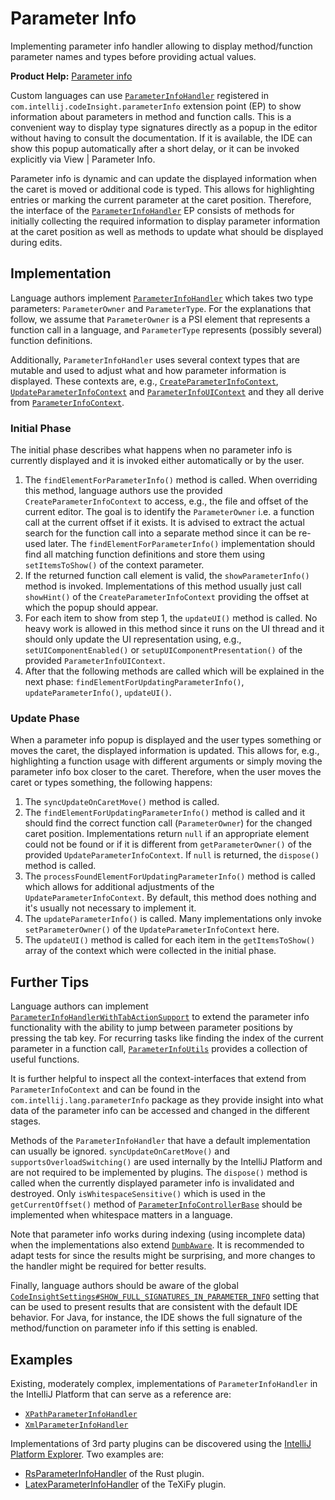 <!-- Copyright 2000-2024 JetBrains s.r.o. and contributors. Use of this source code is governed by the Apache 2.0 license. -->

# Parameter Info

<link-summary>Implementing parameter info handler allowing to display method/function parameter names and types before providing actual values.</link-summary>

<tldr>

**Product Help:** [Parameter info](https://www.jetbrains.com/help/idea/viewing-reference-information.html#view-parameter-info)

</tldr>

Custom languages can use
[`ParameterInfoHandler`](%gh-ic%/platform/lang-api/src/com/intellij/lang/parameterInfo/ParameterInfoHandler.java)
registered in `com.intellij.codeInsight.parameterInfo` extension point (EP) to show information about parameters in method and function calls.
This is a convenient way to display type signatures directly as a popup in the editor without having to consult the documentation.
If it is available, the IDE can show this popup automatically after a short delay, or it can be invoked explicitly via
<ui-path>View | Parameter Info</ui-path>.

Parameter info is dynamic and can update the displayed information when the caret is moved or additional code is typed.
This allows for highlighting entries or marking the current parameter at the caret position.
Therefore, the interface of the
[`ParameterInfoHandler`](%gh-ic%/platform/lang-api/src/com/intellij/lang/parameterInfo/ParameterInfoHandler.java)
EP consists of methods for initially collecting the required information
to display parameter information at the caret position as well as methods to update what should be displayed during edits.

## Implementation

Language authors implement
[`ParameterInfoHandler`](%gh-ic%/platform/lang-api/src/com/intellij/lang/parameterInfo/ParameterInfoHandler.java)
which takes two type parameters: `ParameterOwner` and `ParameterType`.
For the explanations that follow, we assume that `ParameterOwner` is a PSI element that represents a function call in a language,
and `ParameterType` represents (possibly several) function definitions.

Additionally, `ParameterInfoHandler` uses several context types that are mutable and used to adjust what and how parameter information is displayed.
These contexts are, e.g.,
[`CreateParameterInfoContext`](%gh-ic%/platform/lang-api/src/com/intellij/lang/parameterInfo/CreateParameterInfoContext.java),
[`UpdateParameterInfoContext`](%gh-ic%/platform/lang-api/src/com/intellij/lang/parameterInfo/UpdateParameterInfoContext.java)
and
[`ParameterInfoUIContext`](%gh-ic%/platform/lang-api/src/com/intellij/lang/parameterInfo/ParameterInfoUIContext.java)
and they all derive from
[`ParameterInfoContext`](%gh-ic%/platform/lang-api/src/com/intellij/lang/parameterInfo/ParameterInfoContext.java).

### Initial Phase

The initial phase describes what happens when no parameter info is currently displayed and it is invoked either automatically or by the user.

1. The `findElementForParameterInfo()` method is called.
   When overriding this method, language authors use the provided `CreateParameterInfoContext` to access, e.g., the file and offset of the current editor.
   The goal is to identify the `ParameterOwner` i.e. a function call at the current offset if it exists.
   It is advised to extract the actual search for the function call into a separate method since it can be re-used later.
   The `findElementForParameterInfo()` implementation should find all matching function definitions and store them using `setItemsToShow()` of the context parameter.
2. If the returned function call element is valid, the `showParameterInfo()` method is invoked.
   Implementations of this method usually just call `showHint()` of the `CreateParameterInfoContext` providing the offset at which the popup should appear.
3. For each item to show from step 1, the `updateUI()` method is called.
   No heavy work is allowed in this method since it runs on the UI thread and it should only update the UI representation using, e.g.,
   `setUIComponentEnabled()` or `setupUIComponentPresentation()` of the provided `ParameterInfoUIContext`.
4. After that the following methods are called which will be explained in the next phase: `findElementForUpdatingParameterInfo()`,
   `updateParameterInfo()`, `updateUI()`.

### Update Phase

When a parameter info popup is displayed and the user types something or moves the caret, the displayed information is updated.
This allows for, e.g., highlighting a function usage with different arguments or simply moving the parameter info box closer to the caret.
Therefore, when the user moves the caret or types something, the following happens:

1. The `syncUpdateOnCaretMove()` method is called.
2. The `findElementForUpdatingParameterInfo()` method is called and it should find the correct function call (`ParameterOwner`) for the changed caret position.
   Implementations return `null` if an appropriate element could not be found or if it is different from `getParameterOwner()` of the provided `UpdateParameterInfoContext`.
   If `null` is returned, the `dispose()` method is called.
3. The `processFoundElementForUpdatingParameterInfo()` method is called which allows for additional adjustments of the `UpdateParameterInfoContext`.
   By default, this method does nothing and it's usually not necessary to implement it.
4. The `updateParameterInfo()` is called. Many implementations only invoke `setParameterOwner()` of the `UpdateParameterInfoContext` here.
5. The `updateUI()` method is called for each item in the `getItemsToShow()` array of the context which were collected in the initial phase.

## Further Tips

Language authors can implement
[`ParameterInfoHandlerWithTabActionSupport`](%gh-ic%/platform/lang-api/src/com/intellij/lang/parameterInfo/ParameterInfoHandlerWithTabActionSupport.java)
to extend the parameter info functionality with the ability to jump between parameter positions by pressing the tab key.
For recurring tasks like finding the index of the current parameter in a function call,
[`ParameterInfoUtils`](%gh-ic%/platform/lang-api/src/com/intellij/lang/parameterInfo/ParameterInfoUtils.java) provides a collection of useful functions.

It is further helpful to inspect all the context-interfaces that extend from `ParameterInfoContext` and can be found in the `com.intellij.lang.parameterInfo` package
as they provide insight into what data of the parameter info can be accessed and changed in the different stages.

Methods of the `ParameterInfoHandler` that have a default implementation can usually be ignored.
`syncUpdateOnCaretMove()` and `supportsOverloadSwitching()` are used internally by the IntelliJ Platform and are not required to be implemented by plugins.
The `dispose()` method is called when the currently displayed parameter info is invalidated and destroyed.
Only `isWhitespaceSensitive()` which is used in the `getCurrentOffset()` method of
[`ParameterInfoControllerBase`](%gh-ic%/platform/lang-impl/src/com/intellij/codeInsight/hint/ParameterInfoControllerBase.java)
should be implemented when whitespace matters in a language.

Note that parameter info works during indexing (using incomplete data) when the implementations also extend
[`DumbAware`](%gh-ic%/platform/core-api/src/com/intellij/openapi/project/DumbAware.java).
It is recommended to adapt tests for [](indexing_and_psi_stubs.md#dumb-mode) since the results might be surprising,
and more changes to the handler might be required for better results.

Finally, language authors should be aware of the global
[`CodeInsightSettings#SHOW_FULL_SIGNATURES_IN_PARAMETER_INFO`](%gh-ic%/platform/analysis-impl/src/com/intellij/codeInsight/CodeInsightSettings.java)
setting that can be used to present results that are consistent with the default IDE behavior.
For Java, for instance, the IDE shows the full signature of the method/function on parameter info if this setting is enabled.

## Examples

Existing, moderately complex, implementations of `ParameterInfoHandler` in the IntelliJ Platform that can serve as a reference are:

* [`XPathParameterInfoHandler`](%gh-ic%/plugins/xpath/xpath-lang/src/org/intellij/lang/xpath/XPathParameterInfoHandler.java)
* [`XmlParameterInfoHandler`](%gh-ic%/xml/impl/src/com/intellij/codeInsight/hint/api/impls/XmlParameterInfoHandler.java)

Implementations of 3rd party plugins can be discovered using the
[IntelliJ Platform Explorer](https://plugins.jetbrains.com/intellij-platform-explorer?extensions=com.intellij.codeInsight.parameterInfo).
Two examples are:

* [RsParameterInfoHandler](https://github.com/intellij-rust/intellij-rust/blob/93853e33261174399babb10e43a3aff133f0a5ef/src/main/kotlin/org/rust/ide/hints/parameter/RsParameterInfoHandler.kt)
  of the Rust plugin.
* [LatexParameterInfoHandler](https://github.com/Hannah-Sten/TeXiFy-IDEA/blob/655644b217e3954ae1286d7070a9357f2748f6a6/src/nl/hannahsten/texifyidea/documentation/LatexParameterInfoHandler.kt)
  of the TeXiFy plugin.
